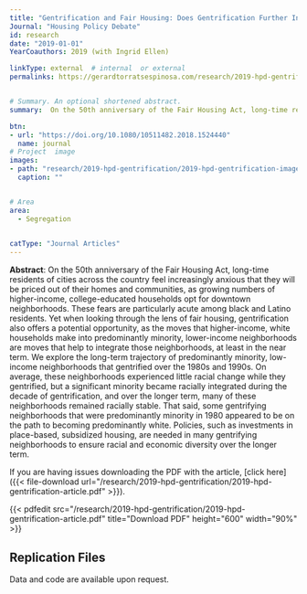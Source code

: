 ```yaml
---
title: "Gentrification and Fair Housing: Does Gentrification Further Integration?"
Journal: "Housing Policy Debate"
id: research
date: "2019-01-01"
YearCoauthors: 2019 (with Ingrid Ellen)

linkType: external  # internal  or external
permalinks: https://gerardtorratsespinosa.com/research/2019-hpd-gentrification/


# Summary. An optional shortened abstract.
summary:  On the 50th anniversary of the Fair Housing Act, long-time residents of cities across the country feel increasingly anxious that they will be priced out of their homes and communities, as growing numbers of higher-income, college-educated households opt for downtown neighborhoods. These fears are particularly acute among black and Latino residents. Yet when looking through the lens of fair housing, gentrification also offers a potential opportunity, as the moves that higher-income, white households make into predominantly minority, lower-income neighborhoods are moves that help to integrate those neighborhoods, at least in the near term. We explore the long-term trajectory of predominantly minority, low-income neighborhoods that gentrified over the 1980s and 1990s. On average, these neighborhoods experienced little racial change while they gentrified, but a significant minority became racially integrated during the decade of gentrification, and over the longer term, many of these neighborhoods remained racially stable. That said, some gentrifying neighborhoods that were predominantly minority in 1980 appeared to be on the path to becoming predominantly white. Policies, such as investments in place-based, subsidized housing, are needed in many gentrifying neighborhoods to ensure racial and economic diversity over the longer term.

btn:
- url: "https://doi.org/10.1080/10511482.2018.1524440"
  name: journal
# Project  image 
images:
- path: "research/2019-hpd-gentrification/2019-hpd-gentrification-image1.png"
  caption: ""


# Area
area: 
  - Segregation

  
catType: "Journal Articles"
---
```

**Abstract**: On the 50th anniversary of the Fair Housing Act, long-time residents of cities across the country feel increasingly anxious that they will be priced out of their homes and communities, as growing numbers of higher-income, college-educated households opt for downtown neighborhoods. These fears are particularly acute among black and Latino residents. Yet when looking through the lens of fair housing, gentrification also offers a potential opportunity, as the moves that higher-income, white households make into predominantly minority, lower-income neighborhoods are moves that help to integrate those neighborhoods, at least in the near term. We explore the long-term trajectory of predominantly minority, low-income neighborhoods that gentrified over the 1980s and 1990s. On average, these neighborhoods experienced little racial change while they gentrified, but a significant minority became racially integrated during the decade of gentrification, and over the longer term, many of these neighborhoods remained racially stable. That said, some gentrifying neighborhoods that were predominantly minority in 1980 appeared to be on the path to becoming predominantly white. Policies, such as investments in place-based, subsidized housing, are needed in many gentrifying neighborhoods to ensure racial and economic diversity over the longer term.

If you are having issues downloading the PDF with the article, [click here]({{< file-download url="/research/2019-hpd-gentrification/2019-hpd-gentrification-article.pdf" >}}).

{{< pdfedit src="/research/2019-hpd-gentrification/2019-hpd-gentrification-article.pdf" title="Download PDF" height="600" width="90%" >}}

## Replication Files

Data and code are available upon request.
